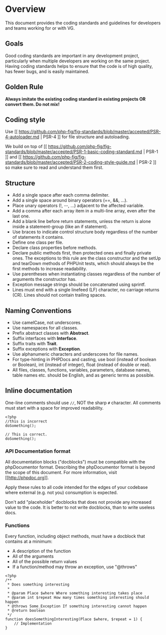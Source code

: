 # Overview

This document provides the coding standards and guidelines for developers and teams working for or with VG.

## Goals

Good coding standards are important in any development project, particularly when multiple developers are working on the same project. Having coding standards helps to ensure that the code is of high quality, has fewer bugs, and is easily maintained.

## Golden Rule

**Always imitate the existing coding standard in existing projects OR convert them. Do not mix!**

## Coding style

Use [[ https://github.com/php-fig/fig-standards/blob/master/accepted/PSR-4-autoloader.md | PSR-4 ]] for file structure and autoloading.

We build on top of [[ https://github.com/php-fig/fig-standards/blob/master/accepted/PSR-1-basic-coding-standard.md | PSR-1 ]] and [[ https://github.com/php-fig/fig-standards/blob/master/accepted/PSR-2-coding-style-guide.md | PSR-2 ]] so make sure to read and understand them first.

## Structure

  - Add a single space after each comma delimiter.
  - Add a single space around binary operators (==, &&, ...).
  - Place unary operators (!, --, ...) adjacent to the affected variable.
  - Add a comma after each array item in a multi-line array, even after the last one.
  - Add a blank line before return statements, unless the return is alone inside a statement-group (like an if statement).
  - Use braces to indicate control structure body regardless of the number of statements it contains.
  - Define one class per file.
  - Declare class properties before methods.
  - Declare public methods first, then protected ones and finally private ones. The exceptions to this rule are the class constructor and the setUp and tearDown methods of PHPUnit tests, which should always be the first methods to increase readability.
  - Use parentheses when instantiating classes regardless of the number of arguments the constructor has.
  - Exception message strings should be concatenated using sprintf.
  - Lines must end with a single linefeed (LF) character, no carriage returns (CR). Lines should not contain trailing spaces.

## Naming Conventions

  - Use camelCase, not underscores.
  - Use namespaces for all classes.
  - Prefix abstract classes with **Abstract**.
  - Suffix interfaces with **Interface**.
  - Suffix traits with **Trait**.
  - Suffix exceptions with **Exception**.
  - Use alphanumeric characters and underscores for file names.
  - For type-hinting in PHPDocs and casting, use bool (instead of boolean or Boolean), int (instead of integer), float (instead of double or real).
  - All files, classes, functions, variables, parameters, database names, table names etc. should be English, and as generic terms as possible.

## Inline documentation

One-line comments should use `//`, NOT the sharp `#` character. All comments must start with a space for improved readability.

```
<?php
//this is incorrect
doSomething();

// This is correct.
doSomething();
```

### API Documentation format

All documentation blocks ("docblocks") must be compatible with the phpDocumentor format. Describing the phpDocumentor format is beyond the scope of this document. For more information, visit [[http://phpdoc.org]].

Apply these rules to all code intended for the edges of your codebase where external (e.g. not you) consumption is expected.

Don't add "placeholder" docblocks that does not provide any increased value to the code. It is better to not write docblocks, than to write useless docs.

### Functions

Every function, including object methods, must have a docblock that contains at a minimum:

 - A description of the function
 - All of the arguments
 - All of the possible return values
 - If a function/method may throw an exception, use "@throws"

```
<?php
/**
 * Does something interesting
 *
 * @param Place $where Where something interesting takes place
 * @param int $repeat How many times something interesting should happen
 * @throws Some_Exception If something interesting cannot happen
 * @return boolean
 */
function doesSomethingInteresting(Place $where, $repeat = 1) {
    // Implementation
}
```

